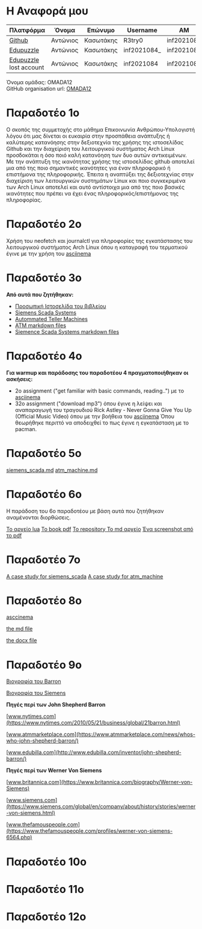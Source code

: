 # Η Αναφορά μου
| Πλατφόρμα | Όνομα | Επώνυμο | Username | AM | Email |
| --- | --- | --- | --- | --- | --- |
| [Github](https://github.com/R3try0) | Αντώνιος | Κασωτάκης | R3try0 | inf2021084 | inf2021084@ionio.gr |
| [Edupuzzle](https://edpuzzle.com/classes/63398b5f9fadbe4119d673a5) | Αντώνιος | Κασωτάκης |  inf2021084_ | inf2021084 | inf2021084@ionio.gr |
| [Edupuzzle](https://edpuzzle.com) lost account | Αντώνιος | Κασωτάκης | inf2021084 | inf2021084 | inf2021084@ionio.gr |

Όνομα ομάδας: OMADA12 <br>
GitHub organisation url: [OMADA12](https://github.com/OMADA12)
# Παραδοτέο 1ο

Ο σκοπός της συμμετοχής στο μάθημα Επικοινωνία Ανθρώπου-Υπολογιστή λόγου ότι μας δίνεται οι ευκαιρία στην προσπάθεια ανάπτυξης ή καλύτερης κατανόησης στην δεξιοτεχνία της χρήσης της ιστοσελίδας Github και την διαχείριση του λειτουργικού συστήματος Arch Linux προσδοκάται η όσο ποιό καλή κατανόηση των δυο αυτών αντικειμένων. Με την ανάπτυξη της ικανότητας χρήσης της ιστοσελίδας github αποτελεί μια από της ποιο σημαντικές ικανότητες για έναν πληροφορικό ή επιστήμονα της πληροφορικής. Έπειτα η αναπτύξει της δεξιοτεχνίας στην διαχείριση των λειτουργικών συστημάτων Linux και ποιο συγκεκριμένα των Arch Linux αποτελεί και αυτό αντίστοιχα μια από της ποιο βασικές ικανότητες που πρέπει να έχει ένας πληροφορικός/επιστήμονας της πληροφορίας.

# Παραδοτέο 2ο

Χρήση του neofetch και journalctl για πληροφορίες της εγκατάστασης του λειτουργικού συστήματος Arch Linux όπου η καταγραφή του τερματικού έγινε με την χρήση του [asciinema](https://asciinema.org/a/548800)

# Παραδοτέο 3ο
**Από αυτά που ζητήθηκαν:**
* [Προσωπική Ιστοσελίδα του βιβλείου](https://vermillion-inf.netlify.app/)
* [Siemens Scada Systems](https://omada12.netlify.app//gallery/siemens_scada/)
* [Autommated Teller Machines](htΠps://vermillion-inf.netlify.app/gallery/atm/)
* [ATM markdown files](https://github.com/R3try0/_gallery/blob/master/atm.md)
* [Siemence Scada Systems markdown files](https://github.com/R3try0/_gallery/blob/master/siemens_scada.md)

# Παραδοτέο 4ο
**Για warmup και παράδοσης του παραδοτέου 4 πραγματοποιήθηκαν οι ασκήσεις:**
* 2ο assignment ("get familiar with basic commands, reading..") με το [asciinema](https://asciinema.org/a/548793)
* 32o assignment ("download mp3") όπου έγινε η λείψει και αναπαραγωγή του τραγουδιού  Rick Astley - Never Gonna Give You Up (Official Music Video) όπου με την βοήθεια του [asciinema](https://asciinema.org/a/548798)
Όπου θεωρήθηκε περιττό να αποδειχθεί το πως έγινε η εγκατάσταση με το pacman.

# Παραδοτέο 5ο
[siemens_scada.md](https://github.com/R3try0/site/blob/master/_timeline/siemens_scada.md)
[atm_machine.md](https://github.com/R3try0/site/blob/master/_timeline/atm_machine.md)

# Παραδοτέο 6ο
Η παράδοση του 6ο παραδοτέου με βάση αυτά που ζητήθηκαν αναμένονται διορθώσεις.

[Το αρχείο lua](https://github.com/R3try0/kallipos/blob/master/lua/luaf.lua)
[Το book pdf](https://github.com/R3try0/kallipos/blob/master/book.pdf)
[Το repository ](https://github.com/R3try0/kallipos)
[Το md αρχείο](https://github.com/R3try0/kallipos/blob/master/lua/themdfile.md)
[Ένα screenshot από το pdf](https://github.com/R3try0/kallipos/blob/master/Screenshot_2022-11-18_13_05_55.png)

# Παραδοτέο 7ο
[A case study for siemens_scada](https://github.com/R3try0/site/blob/master/_case-study/siemens_scada.md)
[A case study for atm_machine](hhttps://github.com/R3try0/site/blob/master/_case-study/atm_machine.md)


# Παραδοτέο 8ο
[asccinema](https://asciinema.org/a/550174)

[the md file](https://github.com/R3try0/other_files)

[the docx file](https://github.com/R3try0/other_files)

# Παραδοτέο 9ο

[Βιογραφία του Barron](https://github.com/R3try0/site/blob/master/_biography/john-shepherd-barron.md)

[Βιογραφία του Siemens](https://github.com/R3try0/site/blob/master/_biography/werner-von-siemens.md)

**Πηγές περί των John Shepherd Barron**

[www.nytimes.com](https://www.nytimes.com/2010/05/21/business/global/21barron.html)

[www.atmmarketplace.com](https://www.atmmarketplace.com/news/whos-who-john-shepherd-barron/)

[www.edubilla.com](http://www.edubilla.com/inventor/john-shepherd-barron/) 

**Πηγές περί των Werner Von Siemens**

[www.britannica.com](https://www.britannica.com/biography/Werner-von-Siemens)

[www.siemens.com](https://www.siemens.com/global/en/company/about/history/stories/werner-von-siemens.html)

[www.thefamouspeople.com](https://www.thefamouspeople.com/profiles/werner-von-siemens-6564.php)


# Παραδοτέο 10ο

# Παραδοτέο 11ο

# Παραδοτέο 12ο
